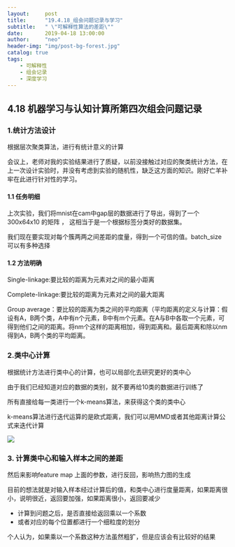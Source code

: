 ```yaml
---
layout:     post
title:      "19.4.18_组会问题记录与学习"
subtitle:   " \"可解释性算法的差距\""
date:       2019-04-18 13:00:00
author:     "neo"
header-img: "img/post-bg-forest.jpg"
catalog: true
tags:
    - 可解释性
    - 组会记录
    - 深度学习
---
```


## 4.18 机器学习与认知计算所第四次组会问题记录

### 1.统计方法设计

根据层次聚类算法，进行有统计意义的计算

会议上，老师对我的实验结果进行了质疑，以前没接触过对应的聚类统计方法，在上一次设计实验时，并没有考虑到实验的随机性，缺乏这方面的知识。刚好亡羊补牢在此进行针对性的学习。

#### 1.1 任务明细

上次实验，我们将mnist在cam中gap层的数据进行了导出，得到了一个 300x64x10 的矩阵 ， 这相当于是一个根据标签分类好的数据集。

我们现在要实现对每个簇两两之间差距的度量，得到一个可信的值。batch_size 可以有多种选择

#### 1.2 方法明确

Single-linkage:要比较的距离为元素对之间的最小距离

Complete-linkage:要比较的距离为元素对之间的最大距离

Group average：要比较的距离为类之间的平均距离（平均距离的定义与计算：假设有A，B两个类，A中有n个元素，B中有m个元素。在A与B中各取一个元素，可得到他们之间的距离。将nm个这样的距离相加，得到距离和。最后距离和除以nm得到A，B两个类的平均距离。

### 2.类中心计算

根据统计方法进行类中心的计算，也可以局部化去研究更好的类中心

由于我们已经知道对应的数据的类别，就不要再给10类的数据进行训练了

所有直接给每一类进行一个k-means算法，来获得这个类的类中心

k-means算法进行迭代运算的是欧式距离，我们可以用MMD或者其他距离计算公式来迭代计算

![](https://jackyanghc-picture.oss-cn-beijing.aliyuncs.com/20190506192926.png)

### 3. 计算类中心和输入样本之间的差距

然后来影响feature map 上面的参数，进行反回，影响热力图的生成

目前的想法就是对输入样本经过计算后的值，和类中心进行度量距离，如果距离很小，说明很近，返回要加强，如果距离很小，返回要减少

+ 计算到问题之后，是否直接给返回乘以一个系数
+ 或者对应的每个位置都进行一个细粒度的划分

个人认为，如果乘以一个系数这种方法虽然粗犷，但是应该会有比较好的结果


